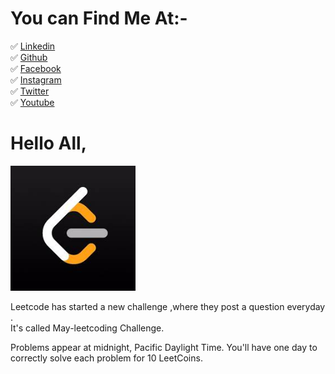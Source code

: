 # You can Find Me At:-
✅ [Linkedin](https://www.linkedin.com/in/devang25/)<br> 
✅ [Github](https://github.com/Devang-25/)<br>
✅ [Facebook](https://www.facebook.com/Olive.Devang25)<br>
✅ [Instagram](https://www.instagram.com/idevangsharma/)<br>
✅ [Twitter](https://twitter.com/Olive_Devang25)<br>
✅ [Youtube](https://www.youtube.com/channel/UCvLEQ7QRsLkjHqrtwfSIFIA)<br>


<h1>Hello All, </h1> 
<img src="images/leetcode.jpg"  
height="200" width="200" longdesc="desc.txt" /> </br>
<p>Leetcode has started a new challenge ,where they post a question everyday .</br>
It's called May-leetcoding Challenge.</p>
<p>Problems appear at midnight, Pacific Daylight Time. 
You'll have one day to correctly solve each problem for 10 LeetCoins.</p> 
